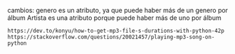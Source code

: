 cambios:
	genero es un atributo, ya que puede haber más de un genero por álbum
	Artista es una atributo porque puede haber más de uno por álbum

	https://dev.to/konyu/how-to-get-mp3-file-s-durations-with-python-42p
	https://stackoverflow.com/questions/20021457/playing-mp3-song-on-python